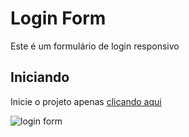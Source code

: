 
# Login Form

Este é um formulário de login responsivo

## Iniciando

Inicie o projeto apenas [clicando aqui](https://login-form-gold.vercel.app/)

![login form](https://user-images.githubusercontent.com/37091987/150698505-8a4fd17b-f566-4172-8b8b-6df92026ac81.jpg)
